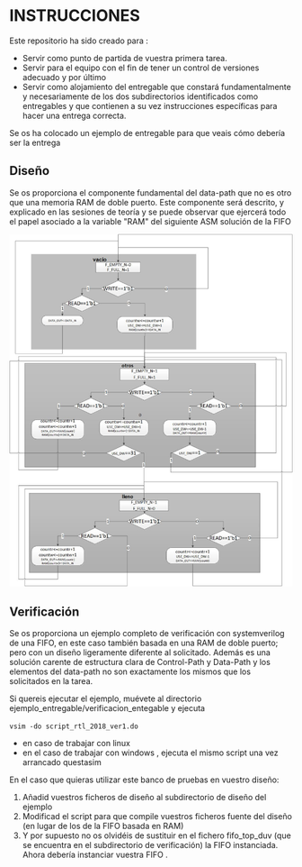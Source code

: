# INSTRUCCIONES



Este repositorio ha sido creado para :
- Servir como punto de partida de vuestra primera tarea. 
- Servir para el equipo con el fin de tener un control de versiones adecuado y por último 
- Servir como alojamiento del entregable que constará fundamentalmente y necesariamente de los dos subdirectorios identificados como entregables y que contienen a su vez instrucciones específicas para hacer una entrega correcta.

Se os ha colocado un ejemplo de entregable para que veais cómo debería ser la entrega

## Diseño
Se os proporciona el componente fundamental del data-path que no es otro que una memoria RAM de doble puerto. Este componente será descrito, y explicado en las sesiones de teoría y se puede observar que ejercerá todo el papel asociado a la variable "RAM" del siguiente ASM solución de la FIFO

![ASM](imagenes/ASM_RAM_DP_def2.jpg) 

## Verificación

Se os proporciona un ejemplo completo de verificación con systemverilog de una FIFO, en este caso también basada en una RAM de doble puerto; pero con un diseño ligeramente diferente al solicitado. Además es una solución carente de estructura clara de Control-Path y Data-Path y los elementos del data-path no son exactamente los mismos que los solicitados en la tarea.

Si quereis ejecutar el ejemplo, muévete al directorio ejemplo_entregable/verificacion_entegable y ejecuta

` vsim -do script_rtl_2018_ver1.do `

- en caso de trabajar con linux
- en el caso de trabajar con windows , ejecuta el mismo script una vez arrancado questasim

En el caso que quieras utilizar este banco de pruebas en vuestro diseño:
1. Añadid vuestros ficheros de diseño al subdirectorio de diseño  del ejemplo
2. Modificad el script para que compile vuestros ficheros fuente del diseño (en lugar de los de la FIFO basada en RAM)
3. Y por supuesto no os olvidéis de sustituir en el fichero fifo_top_duv (que se encuentra en el subdirectorio de verificación)  la FIFO instanciada. Ahora debería instanciar vuestra FIFO .


